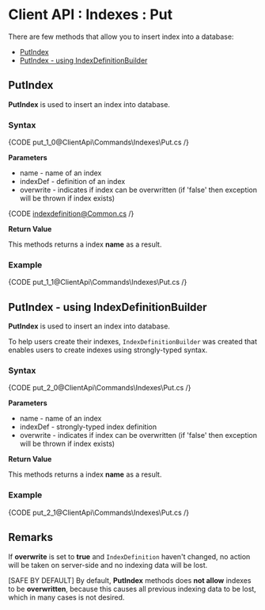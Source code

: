 # Client API : Indexes : Put

There are few methods that allow you to insert index into a database:   
- [PutIndex](../../../client-api/commands/indexes/put#putindex)   
- [PutIndex - using IndexDefinitionBuilder](../../../client-api/commands/indexes/put#putindex---using-indexdefinitionbuilder)   

## PutIndex

**PutIndex** is used to insert an index into database.

### Syntax

{CODE put_1_0@ClientApi\Commands\Indexes\Put.cs /}

**Parameters**   

- name - name of an index
- indexDef - definition of an index
- overwrite - indicates if index can be overwritten (if 'false' then exception will be thrown if index exists)

{CODE indexdefinition@Common.cs /}

**Return Value**

This methods returns a index **name** as a result.

### Example

{CODE put_1_1@ClientApi\Commands\Indexes\Put.cs /}

## PutIndex - using IndexDefinitionBuilder

**PutIndex** is used to insert an index into database. 

To help users create their indexes, `IndexDefinitionBuilder` was created that enables users to create indexes using strongly-typed syntax.

### Syntax

{CODE put_2_0@ClientApi\Commands\Indexes\Put.cs /}

**Parameters**   

- name - name of an index
- indexDef - strongly-typed index definition
- overwrite - indicates if index can be overwritten (if 'false' then exception will be thrown if index exists)

**Return Value**

This methods returns a index **name** as a result.

### Example

{CODE put_2_1@ClientApi\Commands\Indexes\Put.cs /}

## Remarks

If **overwrite** is set to **true** and `IndexDefinition` haven't changed, no action will be taken on server-side and no indexing data will be lost.

[SAFE BY DEFAULT] By default, **PutIndex** methods does **not allow** indexes to be **overwritten**, because this causes all previous indexing data to be lost, which in many cases is not desired.